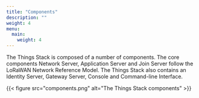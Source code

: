 ```yaml
---
title: "Components"
description: ""
weight: 4
menu:
  main:
    weight: 4
---
```


The Things Stack is composed of a number of components. The core components Network Server, Application Server and Join Server follow the LoRaWAN Network Reference Model. The Things Stack also contains an Identity Server, Gateway Server, Console and Command-line Interface.

{{< figure src="components.png" alt="The Things Stack components" >}}
